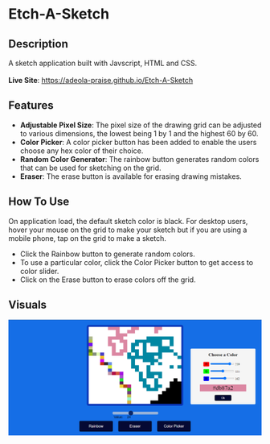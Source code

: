 # Etch-A-Sketch

## Description
A sketch application built with Javscript, HTML and CSS. <br>
<br>
**Live Site**: https://adeola-praise.github.io/Etch-A-Sketch
## Features
- **Adjustable Pixel Size**: The pixel size of the drawing grid can be adjusted to various dimensions, the lowest being 1 by 1 and the highest 60 by 60.
- **Color Picker**: A color picker button has been added to enable the users choose any hex color of their choice.
- **Random Color Generator**: The rainbow button generates random colors that can be used for sketching on the grid.
- **Eraser**: The erase button is available for erasing drawing mistakes.
## How To Use
On application load, the default sketch color is black. For desktop users, hover your mouse on the grid to make your sketch but if you are using a mobile phone, tap on the grid to make a sketch.
- Click the Rainbow button to generate random colors. 
- To use a particular color, click the Color Picker button to get access to color slider. 
- Click on the Erase button to erase colors off the grid.
## Visuals
![alt text](https://github.com/adeola-praise/Etch-A-Sketch/blob/main/images/demoImg.png "UI Screenshot")


